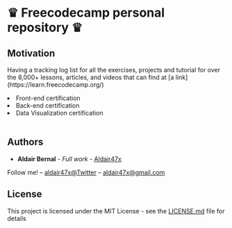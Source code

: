<h1>♛ Freecodecamp personal repository ♛ </h1>

<h2>Motivation</h2>

<p>Having a tracking log list for all the exercises, projects and tutorial for over the 8,000+ lessons, articles, and videos that can find at [a link](https://learn.freecodecamp.org/)</p>

<li> Front-end certification </li>
<li> Back-end certification </li>
<li> Data Visualization certification </li>

<br>

## Authors

* **Aldair Bernal** - *Full work* - [Aldair47x](https://github.com/Aldair47x)

Follow me! – [aldair47x@Twitter](https://twitter.com/aldair47x) – aldair47x@gmail.com

## License

This project is licensed under the MIT License - see the [LICENSE.md](LICENSE.md) file for details